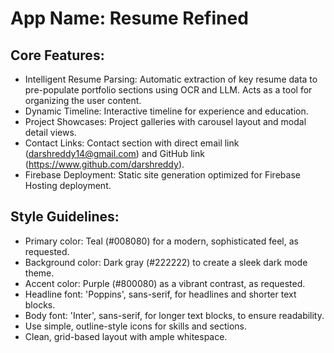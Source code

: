 # **App Name**: Resume Refined

## Core Features:

- Intelligent Resume Parsing: Automatic extraction of key resume data to pre-populate portfolio sections using OCR and LLM. Acts as a tool for organizing the user content.
- Dynamic Timeline: Interactive timeline for experience and education.
- Project Showcases: Project galleries with carousel layout and modal detail views.
- Contact Links: Contact section with direct email link (darshreddy14@gmail.com) and GitHub link (https://www.github.com/darshreddy).
- Firebase Deployment: Static site generation optimized for Firebase Hosting deployment.

## Style Guidelines:

- Primary color: Teal (#008080) for a modern, sophisticated feel, as requested.
- Background color: Dark gray (#222222) to create a sleek dark mode theme.
- Accent color: Purple (#800080) as a vibrant contrast, as requested.
- Headline font: 'Poppins', sans-serif, for headlines and shorter text blocks. 
- Body font: 'Inter', sans-serif, for longer text blocks, to ensure readability.
- Use simple, outline-style icons for skills and sections.
- Clean, grid-based layout with ample whitespace.
